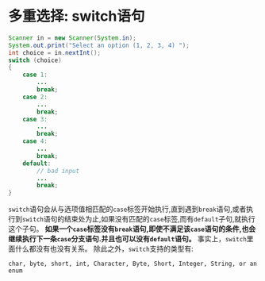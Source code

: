 # 多重选择: switch语句
```java
Scanner in = new Scanner(System.in);
System.out.print("Select an option (1, 2, 3, 4) ");
int choice = in.nextInt();
switch (choice)
{
    case 1:
        ...
        break;
    case 2:
        ...
        break;
    case 3:
        ...
        break;
    case 4:
        ...
        break;
    default:
        // bad input
        ...
        break;
}
```
`switch`语句会从与选项值相匹配的`case`标签开始执行,直到遇到`break`语句,或者执行到`switch`语句的结束处为止,如果没有匹配的`case`标签,而有`default`子句,就执行这个子句。
**如果一个`case`标签没有`break`语句,即使不满足该`case`语句的条件,也会继续执行下一条`case`分支语句.并且也可以没有`default`语句。**
事实上，`switch`里面什么都没有也没有关系。
除此之外，`switch`支持的类型有:
```
char, byte, short, int, Character, Byte, Short, Integer, String, or an enum
```
